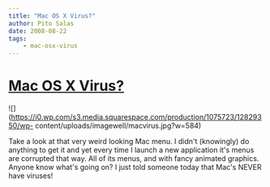 ```yaml
---
title: "Mac OS X Virus?"
author: Pito Salas
date: 2008-08-22
tags:
    - mac-osx-virus
---
```

# [Mac OS X Virus?](None)




![](https://i0.wp.com/s3.media.squarespace.com/production/1075723/12829350/wp-
content/uploads/imagewell/macvirus.jpg?w=584)

Take a look at that very weird looking Mac menu. I didn't (knowingly) do
anything to get it and yet every time I launch a new application it's menus
are corrupted that way. All of its menus, and with fancy animated graphics.
Anyone know what's going on? I just told someone today that Mac's NEVER have
viruses!


